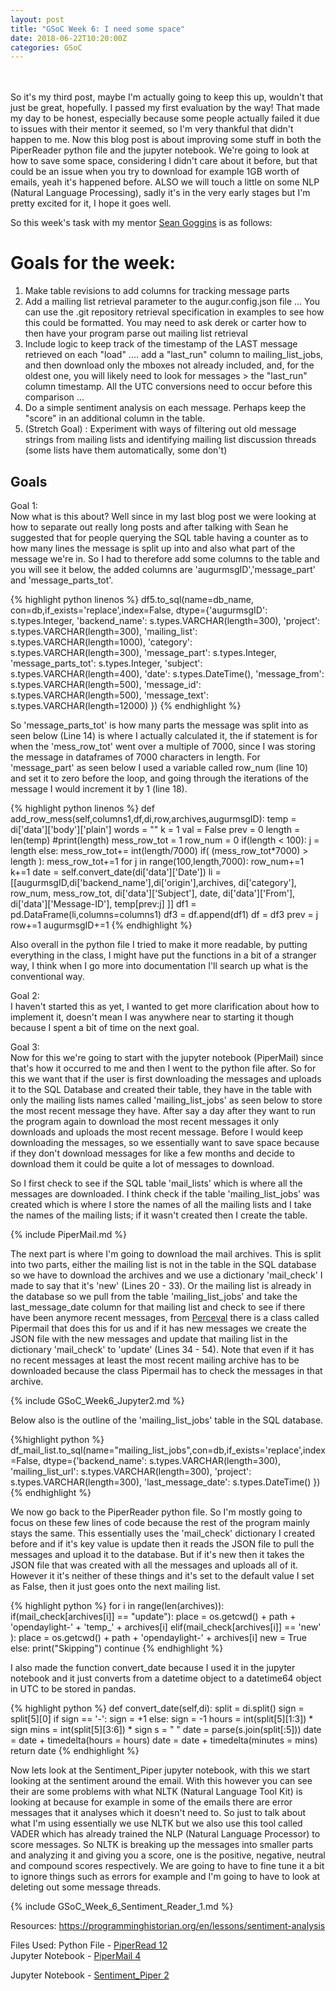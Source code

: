 ```yaml
---
layout: post
title: "GSoC Week 6: I need some space"
date: 2018-06-22T10:20:00Z
categories: GSoC
---
```

<br><br>
So it's my third post, maybe I'm actually going to keep this up, wouldn't that just be great, hopefully. I passed my first evaluation by the way! That made my day to be honest, especially because some people actually failed it due to issues with their mentor it seemed, so I'm very thankful that didn't happen to me. Now this blog post is about improving some stuff in both the PiperReader python file and the jupyter notebook. We're going to look at how to save some space, considering I didn't care about it before, but that could be an issue when you try to download for example 1GB worth of emails, yeah it's happened before. ALSO we will touch a little on some NLP (Natural Language Processing), sadly it's in the very early stages but I'm pretty excited for it, I hope it goes well.

So this week's task with my mentor [Sean Goggins](http://www.seangoggins.net/) is as follows:

# Goals for the week: 
1. Make table revisions to add columns for tracking message parts
2. Add a mailing list retrieval parameter to the augur.config.json file ... You can use the .git repository retrieval specification in examples to see how this could be formatted. You may need to ask derek or carter how to then have your program parse out mailing list retrieval
3. Include logic to keep track of the timestamp of the LAST message retrieved on each "load" .... add a "last_run" column to mailing_list_jobs, and then download only the mboxes not already included, and, for the oldest one, you will likely need to look for messages > the "last_run" column timestamp. All the UTC conversions need to occur before this comparison ...
4. Do a simple sentiment analysis on each message. Perhaps keep the "score" in an additional column in the table.
5. (Stretch Goal) : Experiment with ways of filtering out old message strings from mailing lists and identifying mailing list discussion threads (some lists have them automatically, some don't)


## Goals

Goal 1:<br>
Now what is this about? Well since in my last blog post we were looking at how to separate out really long posts and after talking with Sean he suggested that for people querying the SQL table having a counter as to how many lines the message is split up into and also what part of the message we're in. So I had to therefore add some columns to the table and you will see it below, the added columns are 'augurmsgID','message_part' and 'message_parts_tot'. 

{% highlight python linenos %}
df5.to_sql(name=db_name, con=db,if_exists='replace',index=False,
            dtype={'augurmsgID': s.types.Integer,
                'backend_name': s.types.VARCHAR(length=300),
                'project': s.types.VARCHAR(length=300),
                'mailing_list': s.types.VARCHAR(length=1000),
                'category': s.types.VARCHAR(length=300),
                'message_part': s.types.Integer,
                'message_parts_tot': s.types.Integer,
                'subject': s.types.VARCHAR(length=400),
                'date': s.types.DateTime(),
                'message_from': s.types.VARCHAR(length=500),
                'message_id': s.types.VARCHAR(length=500),
                'message_text': s.types.VARCHAR(length=12000)
            })
{% endhighlight %}

So 'message_parts_tot' is how many parts the message was split into as seen below (Line 14) is where I actually calculated it, the if statement is for when the 'mess_row_tot' went over
a multiple of 7000, since I was storing the message in dataframes of 7000 characters in length. For 'message_part' as seen below I used a variable called row_num (line 10) and set it to zero before the loop, and going through the iterations of the message I would increment it by 1 (line 18).

{% highlight python linenos %}
def add_row_mess(self,columns1,df,di,row,archives,augurmsgID):
    temp =  di['data']['body']['plain']
    words = ""
    k = 1
    val = False
    prev = 0
    length = len(temp)
    #print(length)
    mess_row_tot = 1
    row_num = 0
    if(length < 100):
        j = length
    else:
        mess_row_tot+= int(length/7000)
        if( (mess_row_tot*7000) > length ):
            mess_row_tot+=1
        for j in range(100,length,7000):
            row_num+=1
            k+=1
            date = self.convert_date(di['data']['Date'])
            li = [[augurmsgID,di['backend_name'],di['origin'],archives,
            di['category'], row_num, mess_row_tot, di['data']['Subject'],
            date, di['data']['From'],
            di['data']['Message-ID'],
            temp[prev:j] ]]
            df1 = pd.DataFrame(li,columns=columns1)
            df3 = df.append(df1)
            df = df3
            prev = j
            row+=1
            augurmsgID+=1
{% endhighlight %}

Also overall in the python file I tried to make it more readable, by putting everything in the class, I might have put the functions in a bit of a stranger way, I think when I go more into documentation I'll search up what is the conventional way.

Goal 2:<br>
I haven't started this as yet, I wanted to get more clarification about how to implement it, doesn't mean I was anywhere near to starting it though because I spent a bit of time on the next goal.

Goal 3:<br>
Now for this we're going to start with the jupyter notebook (PiperMail) since that's how it occurred to me and then I went to the python file after. So for this we want that if the user is first downloading the messages and uploads it to the SQL Database and created their table, they have in the table with only the mailing lists names called 'mailing_list_jobs' as seen below to store the most recent message they have. After say a day after they want to run the program again to download the most recent messages it only downloads and uploads the most recent message. Before I would keep downloading the messages, so we essentially want to save space because if they don't download messages for like a few months and decide to download them it could be quite a lot of messages to download.

So I first check to see if the SQL table 'mail_lists' which is where all the messages are downloaded. I think check if the table 'mailing_list_jobs' was created which is where I store the names of all the mailing lists and I take the names of the mailing lists; if it wasn't created then I create the table.

{% include PiperMail.md %}

The next part is where I'm going to download the mail archives. This is split into two parts, either the mailing list is not in the table in the SQL database so we have to download the archives and we use a dictionary 'mail_check' I made to say that it's 'new' (Lines 20 - 33). Or the mailing list is already in the database so we pull from the table 'mailing_list_jobs' and take the last_message_date column for that mailing list and check to see if there have been anymore recent messages, from [Perceval](https://github.com/chaoss/grimoirelab-perceval) there is a class called Pipermail that does this for us and if it has new messages we create the JSON file with the new messages and update that mailing list in the dictionary 'mail_check' to 'update' (Lines 34 - 54). Note that even if it has no recent messages at least the most recent mailing archive has to be downloaded because the class Pipermail has to check the messages in that archive.

{% include GSoC_Week6_Jupyter2.md %}

Below also is the outline of the 'mailing_list_jobs' table in the SQL database.

{%highlight python %}
df_mail_list.to_sql(name="mailing_list_jobs",con=db,if_exists='replace',index=False,
                    dtype={'backend_name': s.types.VARCHAR(length=300),
                            'mailing_list_url': s.types.VARCHAR(length=300),
                            'project': s.types.VARCHAR(length=300),
                            'last_message_date': s.types.DateTime()
                    })
{% endhighlight %}

We now go back to the PiperReader python file. So I'm mostly going to focus on these few lines of code because the rest of the program mainly stays the same. This essentially uses the 'mail_check' dictionary I created before and if it's key value is update then it reads the JSON file to pull the messages and upload it to the database. But if it's new then it takes the JSON file that was created with all the messages and uploads all of it. However it it's neither of these things and it's set to the default value I set as False, then it just goes onto the next mailing list. 

{% highlight python %}
for i in range(len(archives)):
    if(mail_check[archives[i]] == "update"):
        place = os.getcwd() + path + 'opendaylight-' + 'temp_' + archives[i]
    elif(mail_check[archives[i]] == 'new' ):
        place = os.getcwd() + path + 'opendaylight-' + archives[i]
        new = True
    else:
        print("Skipping")
        continue
{% endhighlight %}

I also made the function convert_date because I used it in the jupyter notebook and it just converts from a datetime object to a datetime64 object in UTC to be stored in pandas.

{% highlight python %}
def convert_date(self,di):
    split = di.split()
    sign = split[5][0]
    if sign == '-':
        sign = +1
    else:
        sign = -1
    hours = int(split[5][1:3]) * sign
    mins = int(split[5][3:6]) * sign
    s = " "
    date = parse(s.join(split[:5]))
    date = date + timedelta(hours = hours)
    date = date + timedelta(minutes = mins)
    return date
{% endhighlight %}

Now lets look at the Sentiment_Piper jupyter notebook, with this we start looking at the sentiment around the email. With this however you can see their are some problems with what NLTK (Natural Language Tool Kit) is looking at because for example in some of the emails there are error messages that it analyses which it doesn't need to. So just to talk about what I'm using essentially we use NLTK but we also use this tool called VADER which has already trained the NLP (Natural Language Processor) to score messages. So NLTK is breaking up the messages into smaller parts and analyzing it and giving you a score, one is the positive, negative, neutral and compound scores respectively. We are going to have to fine tune it a bit to ignore things such as errors for example and I'm going to have to look at deleting out some message threads.


{% include GSoC_Week_6_Sentiment_Reader_1.md %}





Resources:
https://programminghistorian.org/en/lessons/sentiment-analysis


Files Used:
Python File - [PiperRead 12](https://github.com/kmn5409/GSoC_CHAOSS/blob/master/Augur/Perceval/PiperReader%2012.py#L149)<br>
Jupyter Notebook - [PiperMail 4](https://github.com/kmn5409/GSoC_CHAOSS/blob/master/Augur/Perceval/PiperMail%204.ipynb)

Jupyter Notebook - [Sentiment_Piper 2](https://github.com/kmn5409/GSoC_CHAOSS/blob/master/Augur/Perceval/NLP/Sentiment_Piper%202.ipynb)


